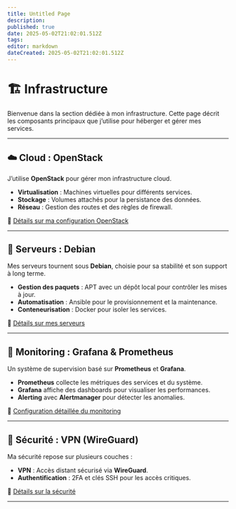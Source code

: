 ```yaml
---
title: Untitled Page
description: 
published: true
date: 2025-05-02T21:02:01.512Z
tags: 
editor: markdown
dateCreated: 2025-05-02T21:02:01.512Z
---
```


# 🏗 Infrastructure

Bienvenue dans la section dédiée à mon infrastructure. Cette page décrit les composants principaux que j’utilise pour héberger et gérer mes services.

---

## ☁️ Cloud : OpenStack

J’utilise **OpenStack** pour gérer mon infrastructure cloud.  
- **Virtualisation** : Machines virtuelles pour différents services.  
- **Stockage** : Volumes attachés pour la persistance des données.  
- **Réseau** : Gestion des routes et des règles de firewall.

📂 [Détails sur ma configuration OpenStack](cloud.md)

---

## 🔧 Serveurs : Debian

Mes serveurs tournent sous **Debian**, choisie pour sa stabilité et son support à long terme.  
- **Gestion des paquets** : APT avec un dépôt local pour contrôler les mises à jour.  
- **Automatisation** : Ansible pour le provisionnement et la maintenance.  
- **Conteneurisation** : Docker pour isoler les services.  

📂 [Détails sur mes serveurs](serveurs.md)

---

## 🚀 Monitoring : Grafana & Prometheus

Un système de supervision basé sur **Prometheus** et **Grafana**.  
- **Prometheus** collecte les métriques des services et du système.  
- **Grafana** affiche des dashboards pour visualiser les performances.  
- **Alerting** avec **Alertmanager** pour détecter les anomalies.

📂 [Configuration détaillée du monitoring](monitoring.md)

---

## 🔐 Sécurité : VPN (WireGuard)

Ma sécurité repose sur plusieurs couches :  
- **VPN** : Accès distant sécurisé via **WireGuard**.  
- **Authentification** : 2FA et clés SSH pour les accès critiques.  

📂 [Détails sur la sécurité](securite.md)

---